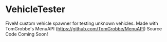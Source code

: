 # VehicleTester
FiveM custom vehicle spawner for testing unknown vehicles. Made with TomGrobbe's MenuAPI (https://github.com/TomGrobbe/MenuAPI)
Source Code Coming Soon!
